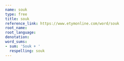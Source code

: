```yaml
---
name: souk
type: free
title: souk
reference_link: https://www.etymonline.com/word/souk
root_name: 
root_language: 
denotation: 
word_sums:
- sum: 'Souk + '
  respelling: souk
---
```

